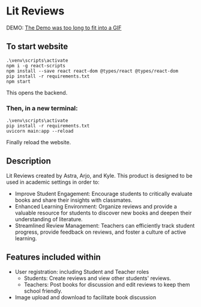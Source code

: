 # Lit Reviews
DEMO: [The Demo was too long to fit into a GIF](https://youtu.be/EeapOdRD9qg)
## To start website

```terminal
.\venv\scripts\activate
npm i -g react-scripts
npm install --save react react-dom @types/react @types/react-dom
pip install -r requirements.txt
npm start
```

This opens the backend. 
### Then, in a new terminal:

```terminal
.\venv\scripts\activate
pip install -r requirements.txt
uvicorn main:app --reload
```

Finally reload the website.

## Description

Lit Reviews created by Astra, Arjo, and Kyle. This product is designed to be used in academic settings in order to:

- Improve Student Engagement: Encourage students to critically evaluate books and share their insights with classmates.
- Enhanced Learning Environment: Organize reviews and provide a valuable resource for students to discover new books and deepen their understanding of literature.
- Streamlined Review Management: Teachers can efficiently track student progress, provide feedback on reviews, and foster a culture of active learning.

## Features included within

- User registration: including Student and Teacher roles
  - Students: Create reviews and view other students' reviews.
  - Teachers: Post books for discussion and edit reviews to keep them school friendly.
- Image upload and download to facilitate book discussion
